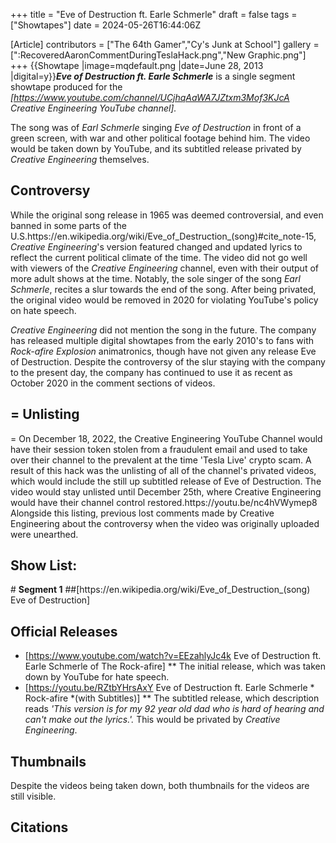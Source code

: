 +++
title = "Eve of Destruction ft. Earle Schmerle"
draft = false
tags = ["Showtapes"]
date = 2024-05-26T16:44:06Z

[Article]
contributors = ["The 64th Gamer","Cy's Junk at School"]
gallery = [":RecoveredAaronCommentDuringTeslaHack.png","New Graphic.png"]
+++
{{Showtape
|image=mqdefault.png
|date=June 28, 2013
|digital=y}}<b><i>Eve of Destruction ft. Earle Schmerle</b></i> is a single segment showtape produced for the <i>[https://www.youtube.com/channel/UCjhqAaWA7JZtxm3Mof3KJcA Creative Engineering YouTube channel].</i>

The song was of <i>Earl Schmerle</i> singing <i>Eve of Destruction</i> in front of a green screen, with war and other political footage behind him. The video would be taken down by YouTube, and its subtitled release privated by <i>Creative Engineering</i> themselves.

<h2> Controversy </h2>
While the original song release in 1965 was deemed controversial, and even banned in some parts of the U.S.<ref>https://en.wikipedia.org/wiki/Eve_of_Destruction_(song)#cite_note-15</ref>, <i>Creative Engineering</i><nowiki/>'s version featured changed and updated lyrics to reflect the current political climate of the time. The video did not go well with viewers of the <i>Creative Engineering</i> channel, even with their output of more adult shows at the time. Notably, the sole singer of the song <i>Earl Schmerle</i>, recites a slur towards the end of the song. After being privated, the original video would be removed in 2020 for violating YouTube's policy on hate speech.

<i>Creative Engineering</i> did not mention the song in the future. The company has released multiple digital showtapes from the early 2010's to fans with <i>Rock-afire Explosion</i> animatronics, though have not given any release Eve of Destruction. Despite the controversy of the slur staying with the company to the present day, the company has continued to use it as recent as October 2020 in the comment sections of videos.

<h2>= Unlisting </h2>=
On December 18, 2022, the Creative Engineering YouTube Channel would have their session token stolen from a fraudulent email and used to take over their channel to the prevalent at the time 'Tesla Live' crypto scam. A result of this hack was the unlisting of all of the channel's privated videos, which would include the still up subtitled release of Eve of Destruction. The video would stay unlisted until December 25th, where Creative Engineering would have their channel control restored.<ref>https://youtu.be/nc4hVWymep8</ref> Alongside this listing, previous lost comments made by Creative Engineering about the controversy when the video was originally uploaded were unearthed.<ref></ref>

<h2>Show List:</h2>
# <b>Segment 1</b>
##[https://en.wikipedia.org/wiki/Eve_of_Destruction_(song) Eve of Destruction]

<h2> Official Releases </h2>

* [https://www.youtube.com/watch?v=EEzahlyJc4k Eve of Destruction ft. Earle Schmerle of The Rock-afire]
** The initial release, which was taken down by YouTube for hate speech.
* [https://youtu.be/RZtbYHrsAxY Eve of Destruction ft. Earle Schmerle * Rock-afire *(with Subtitles)]
** The subtitled release, which description reads <i>'This version is for my 92 year old dad who is hard of hearing and can't make out the lyrics.'.</i> This would be privated by <i>Creative Engineering</i>.

<h2> Thumbnails </h2>
Despite the videos being taken down, both thumbnails for the videos are still visible.


<h2> Citations </h2>